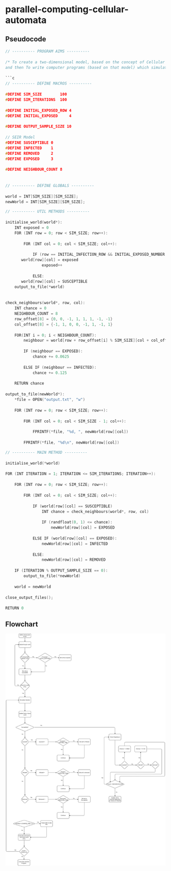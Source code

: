 # parallel-computing-cellular-automata

## Pseudocode

```c
// ---------- PROGRAM AIMS ----------

/* To create a two-dimensional model, based on the concept of Cellular Automata,
and then To write computer programs (based on that model) which simulate the spread of the SARSCoV-2 virus through a population. */

```c
// ---------- DEFINE MACROS ----------

#DEFINE SIM_SIZE        100
#DEFINE SIM_ITERATIONS  100

#DEFINE INITIAL_EXPOSED_ROW 4
#DEFINE INITIAL_EXPOSED     4

#DEFINE OUTPUT_SAMPLE_SIZE 10

// SEIR Model
#DEFINE SUSCEPTIBLE 0
#DEFINE INFECTED    1
#DEFINE REMOVED     2
#DEFINE EXPOSED     3

#DEFINE NEIGHBOUR_COUNT 8


// ---------- DEFINE GLOBALS ----------

world = INT[SIM_SIZE][SIM_SIZE];
newWorld = INT[SIM_SIZE][SIM_SIZE];
```

```c
// ---------- UTIL METHODS ----------

initialise_world(world*):
    INT exposed = 0
    FOR (INT row = 0; row < SIM_SIZE; row++):

        FOR (INT col = 0; col < SIM_SIZE; col++):

            IF (row == INITIAL_INFECTION_ROW && INITIAL_EXPOSED_NUMBER > exposed):
       world[row][col] = exposed
                exposed++

            ELSE:
       world[row][col] = SUSCEPTIBLE
    output_to_file(*world)


check_neighbours(world*, row, col):
    INT chance = 0
    NEIGHBOUR_COUNT = 8
    row_offset[8] = {0, 0, -1, 1, 1, 1, -1, -1}
    col_offset[8] = {-1, 1, 0, 0, -1, 1, -1, 1}

    FOR(INT i = 0; i < NEIGHBOUR_COUNT):
        neighbour = world[row + row_offset[i] % SIM_SIZE][col + col_offset[i] % SIM_SIZE]

        IF (neighbour == EXPOSED):
            chance += 0.0625

        ELSE IF (neighbour == INFECTED):
            chance += 0.125

    RETURN chance

output_to_file(newWorld*):
    *file = OPEN("output.txt", "w")

    FOR (INT row = 0; row < SIM_SIZE; row++):

        FOR (INT col = 0; col < SIM_SIZE - 1; col++):

            FPRINTF(*file, "%d, ", newWorld[row][col])

        FPRINTF(*file, "%d\n", newWorld[row][col])
```

```c
// ---------- MAIN METHOD ----------

initialise_world(*world)

FOR (INT ITERATION = 1; ITERATION <= SIM_ITERATIONS; ITERATION++):

    FOR (INT row = 0; row < SIM_SIZE; row++):

        FOR (INT col = 0; col < SIM_SIZE; col++):

            IF (world[row][col] == SUSCEPTIBLE)
                INT chance = check_neighbours(world*, row, col)

                IF (randfloat(0, 1) <= chance):
                    newWorld[row][col] = EXPOSED

            ELSE IF (world[row][col] == EXPOSED):
                newWorld[row][col] = INFECTED

            ELSE:
                newWorld[row][col] = REMOVED

    IF (ITERATION % OUTPUT_SAMPLE_SIZE == 0):
        output_to_file(*newWorld)

    world = newWorld

close_output_files();

RETURN 0
```

## Flowchart

![Flowchart of serial pseudocode](/serial/Flowchart.drawio.png)
